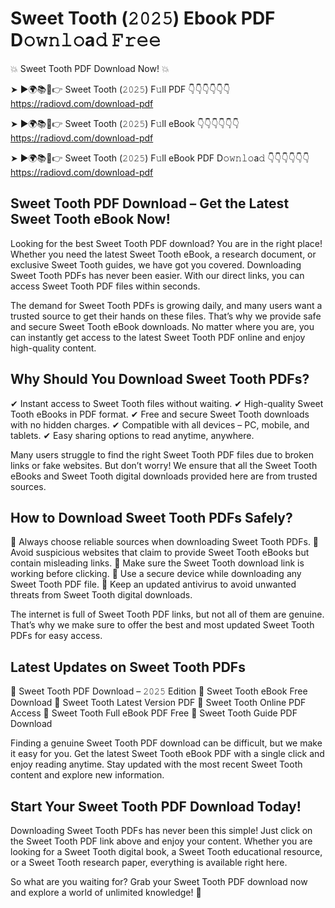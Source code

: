 # Sweet Tooth (𝟸𝟶𝟸𝟻) Ebook PDF D𝚘𝚠𝚗𝚕𝚘a𝚍 𝙵𝚛𝚎𝚎

💥 Sweet Tooth PDF Download Now! 💥

➤ ►🌍📚📱👉 Sweet Tooth (𝟸𝟶𝟸𝟻) F𝚞ll PDF 👇👇👇👇👇👇
https://radiovd.com/download-pdf

➤ ►🌍📚📱👉 Sweet Tooth (𝟸𝟶𝟸𝟻) F𝚞ll eBook 👇👇👇👇👇👇
https://radiovd.com/download-pdf

➤ ►🌍📚📱👉 Sweet Tooth (𝟸𝟶𝟸𝟻) F𝚞ll eBook PDF D𝚘𝚠𝚗𝚕𝚘a𝚍 👇👇👇👇👇👇
https://radiovd.com/download-pdf

## Sweet Tooth PDF Download – Get the Latest Sweet Tooth eBook Now!

Looking for the best Sweet Tooth PDF download? You are in the right place! Whether you need the latest Sweet Tooth eBook, a research document, or exclusive Sweet Tooth guides, we have got you covered. Downloading Sweet Tooth PDFs has never been easier. With our direct links, you can access Sweet Tooth PDF files within seconds.

The demand for Sweet Tooth PDFs is growing daily, and many users want a trusted source to get their hands on these files. That’s why we provide safe and secure Sweet Tooth eBook downloads. No matter where you are, you can instantly get access to the latest Sweet Tooth PDF online and enjoy high-quality content.

## Why Should You Download Sweet Tooth PDFs?

✔ Instant access to Sweet Tooth files without waiting.
✔ High-quality Sweet Tooth eBooks in PDF format.
✔ Free and secure Sweet Tooth downloads with no hidden charges.
✔ Compatible with all devices – PC, mobile, and tablets.
✔ Easy sharing options to read anytime, anywhere.

Many users struggle to find the right Sweet Tooth PDF files due to broken links or fake websites. But don’t worry! We ensure that all the Sweet Tooth eBooks and Sweet Tooth digital downloads provided here are from trusted sources.

## How to Download Sweet Tooth PDFs Safely?

📌 Always choose reliable sources when downloading Sweet Tooth PDFs.
📌 Avoid suspicious websites that claim to provide Sweet Tooth eBooks but contain misleading links.
📌 Make sure the Sweet Tooth download link is working before clicking.
📌 Use a secure device while downloading any Sweet Tooth PDF file.
📌 Keep an updated antivirus to avoid unwanted threats from Sweet Tooth digital downloads.

The internet is full of Sweet Tooth PDF links, but not all of them are genuine. That’s why we make sure to offer the best and most updated Sweet Tooth PDFs for easy access.

## Latest Updates on Sweet Tooth PDFs

🔹 Sweet Tooth PDF Download – 𝟸𝟶𝟸𝟻 Edition
🔹 Sweet Tooth eBook Free Download
🔹 Sweet Tooth Latest Version PDF
🔹 Sweet Tooth Online PDF Access
🔹 Sweet Tooth Full eBook PDF Free
🔹 Sweet Tooth Guide PDF Download

Finding a genuine Sweet Tooth PDF download can be difficult, but we make it easy for you. Get the latest Sweet Tooth eBook PDF with a single click and enjoy reading anytime. Stay updated with the most recent Sweet Tooth content and explore new information.

## Start Your Sweet Tooth PDF Download Today!

Downloading Sweet Tooth PDFs has never been this simple! Just click on the Sweet Tooth PDF link above and enjoy your content. Whether you are looking for a Sweet Tooth digital book, a Sweet Tooth educational resource, or a Sweet Tooth research paper, everything is available right here.

So what are you waiting for? Grab your Sweet Tooth PDF download now and explore a world of unlimited knowledge! 🚀